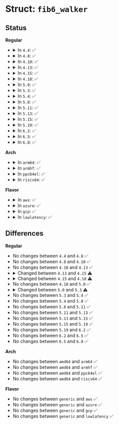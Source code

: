 # Struct: <code>fib6_walker</code>

## Status
<b>Regular</b>
<ul>
<li>
<details>
<summary>In <code>4.4</code>: ✅</summary>

```c
struct fib6_walker {
    struct list_head lh;
    struct fib6_node *root;
    struct fib6_node *node;
    struct rt6_info *leaf;
    enum fib6_walk_state state;
    bool prune;
    unsigned int skip;
    unsigned int count;
    int (*func)(struct fib6_walker *);
    void *args;
};
```
</details>
</li>
<li>
<details>
<summary>In <code>4.8</code>: ✅</summary>

```c
struct fib6_walker {
    struct list_head lh;
    struct fib6_node *root;
    struct fib6_node *node;
    struct rt6_info *leaf;
    enum fib6_walk_state state;
    bool prune;
    unsigned int skip;
    unsigned int count;
    int (*func)(struct fib6_walker *);
    void *args;
};
```
</details>
</li>
<li>
<details>
<summary>In <code>4.10</code>: ✅</summary>

```c
struct fib6_walker {
    struct list_head lh;
    struct fib6_node *root;
    struct fib6_node *node;
    struct rt6_info *leaf;
    enum fib6_walk_state state;
    bool prune;
    unsigned int skip;
    unsigned int count;
    int (*func)(struct fib6_walker *);
    void *args;
};
```
</details>
</li>
<li>
<details>
<summary>In <code>4.13</code>: ✅</summary>

```c
struct fib6_walker {
    struct list_head lh;
    struct fib6_node *root;
    struct fib6_node *node;
    struct rt6_info *leaf;
    enum fib6_walk_state state;
    bool prune;
    unsigned int skip;
    unsigned int count;
    int (*func)(struct fib6_walker *);
    void *args;
};
```
</details>
</li>
<li>
<details>
<summary>In <code>4.15</code>: ✅</summary>

```c
struct fib6_walker {
    struct list_head lh;
    struct fib6_node *root;
    struct fib6_node *node;
    struct rt6_info *leaf;
    enum fib6_walk_state state;
    unsigned int skip;
    unsigned int count;
    int (*func)(struct fib6_walker *);
    void *args;
};
```
</details>
</li>
<li>
<details>
<summary>In <code>4.18</code>: ✅</summary>

```c
struct fib6_walker {
    struct list_head lh;
    struct fib6_node *root;
    struct fib6_node *node;
    struct fib6_info *leaf;
    enum fib6_walk_state state;
    unsigned int skip;
    unsigned int count;
    int (*func)(struct fib6_walker *);
    void *args;
};
```
</details>
</li>
<li>
<details>
<summary>In <code>5.0</code>: ✅</summary>

```c
struct fib6_walker {
    struct list_head lh;
    struct fib6_node *root;
    struct fib6_node *node;
    struct fib6_info *leaf;
    enum fib6_walk_state state;
    unsigned int skip;
    unsigned int count;
    int (*func)(struct fib6_walker *);
    void *args;
};
```
</details>
</li>
<li>
<details>
<summary>In <code>5.3</code>: ✅</summary>

```c
struct fib6_walker {
    struct list_head lh;
    struct fib6_node *root;
    struct fib6_node *node;
    struct fib6_info *leaf;
    enum fib6_walk_state state;
    unsigned int skip;
    unsigned int count;
    unsigned int skip_in_node;
    int (*func)(struct fib6_walker *);
    void *args;
};
```
</details>
</li>
<li>
<details>
<summary>In <code>5.4</code>: ✅</summary>

```c
struct fib6_walker {
    struct list_head lh;
    struct fib6_node *root;
    struct fib6_node *node;
    struct fib6_info *leaf;
    enum fib6_walk_state state;
    unsigned int skip;
    unsigned int count;
    unsigned int skip_in_node;
    int (*func)(struct fib6_walker *);
    void *args;
};
```
</details>
</li>
<li>
<details>
<summary>In <code>5.8</code>: ✅</summary>

```c
struct fib6_walker {
    struct list_head lh;
    struct fib6_node *root;
    struct fib6_node *node;
    struct fib6_info *leaf;
    enum fib6_walk_state state;
    unsigned int skip;
    unsigned int count;
    unsigned int skip_in_node;
    int (*func)(struct fib6_walker *);
    void *args;
};
```
</details>
</li>
<li>
<details>
<summary>In <code>5.11</code>: ✅</summary>

```c
struct fib6_walker {
    struct list_head lh;
    struct fib6_node *root;
    struct fib6_node *node;
    struct fib6_info *leaf;
    enum fib6_walk_state state;
    unsigned int skip;
    unsigned int count;
    unsigned int skip_in_node;
    int (*func)(struct fib6_walker *);
    void *args;
};
```
</details>
</li>
<li>
<details>
<summary>In <code>5.13</code>: ✅</summary>

```c
struct fib6_walker {
    struct list_head lh;
    struct fib6_node *root;
    struct fib6_node *node;
    struct fib6_info *leaf;
    enum fib6_walk_state state;
    unsigned int skip;
    unsigned int count;
    unsigned int skip_in_node;
    int (*func)(struct fib6_walker *);
    void *args;
};
```
</details>
</li>
<li>
<details>
<summary>In <code>5.15</code>: ✅</summary>

```c
struct fib6_walker {
    struct list_head lh;
    struct fib6_node *root;
    struct fib6_node *node;
    struct fib6_info *leaf;
    enum fib6_walk_state state;
    unsigned int skip;
    unsigned int count;
    unsigned int skip_in_node;
    int (*func)(struct fib6_walker *);
    void *args;
};
```
</details>
</li>
<li>
<details>
<summary>In <code>5.19</code>: ✅</summary>

```c
struct fib6_walker {
    struct list_head lh;
    struct fib6_node *root;
    struct fib6_node *node;
    struct fib6_info *leaf;
    enum fib6_walk_state state;
    unsigned int skip;
    unsigned int count;
    unsigned int skip_in_node;
    int (*func)(struct fib6_walker *);
    void *args;
};
```
</details>
</li>
<li>
<details>
<summary>In <code>6.2</code>: ✅</summary>

```c
struct fib6_walker {
    struct list_head lh;
    struct fib6_node *root;
    struct fib6_node *node;
    struct fib6_info *leaf;
    enum fib6_walk_state state;
    unsigned int skip;
    unsigned int count;
    unsigned int skip_in_node;
    int (*func)(struct fib6_walker *);
    void *args;
};
```
</details>
</li>
<li>
<details>
<summary>In <code>6.5</code>: ✅</summary>

```c
struct fib6_walker {
    struct list_head lh;
    struct fib6_node *root;
    struct fib6_node *node;
    struct fib6_info *leaf;
    enum fib6_walk_state state;
    unsigned int skip;
    unsigned int count;
    unsigned int skip_in_node;
    int (*func)(struct fib6_walker *);
    void *args;
};
```
</details>
</li>
<li>
<details>
<summary>In <code>6.8</code>: ✅</summary>

```c
struct fib6_walker {
    struct list_head lh;
    struct fib6_node *root;
    struct fib6_node *node;
    struct fib6_info *leaf;
    enum fib6_walk_state state;
    unsigned int skip;
    unsigned int count;
    unsigned int skip_in_node;
    int (*func)(struct fib6_walker *);
    void *args;
};
```
</details>
</li>
</ul>
<b>Arch</b>
<ul>
<li>
<details>
<summary>In <code>arm64</code>: ✅</summary>

```c
struct fib6_walker {
    struct list_head lh;
    struct fib6_node *root;
    struct fib6_node *node;
    struct fib6_info *leaf;
    enum fib6_walk_state state;
    unsigned int skip;
    unsigned int count;
    unsigned int skip_in_node;
    int (*func)(struct fib6_walker *);
    void *args;
};
```
</details>
</li>
<li>
<details>
<summary>In <code>armhf</code>: ✅</summary>

```c
struct fib6_walker {
    struct list_head lh;
    struct fib6_node *root;
    struct fib6_node *node;
    struct fib6_info *leaf;
    enum fib6_walk_state state;
    unsigned int skip;
    unsigned int count;
    unsigned int skip_in_node;
    int (*func)(struct fib6_walker *);
    void *args;
};
```
</details>
</li>
<li>
<details>
<summary>In <code>ppc64el</code>: ✅</summary>

```c
struct fib6_walker {
    struct list_head lh;
    struct fib6_node *root;
    struct fib6_node *node;
    struct fib6_info *leaf;
    enum fib6_walk_state state;
    unsigned int skip;
    unsigned int count;
    unsigned int skip_in_node;
    int (*func)(struct fib6_walker *);
    void *args;
};
```
</details>
</li>
<li>
<details>
<summary>In <code>riscv64</code>: ✅</summary>

```c
struct fib6_walker {
    struct list_head lh;
    struct fib6_node *root;
    struct fib6_node *node;
    struct fib6_info *leaf;
    enum fib6_walk_state state;
    unsigned int skip;
    unsigned int count;
    unsigned int skip_in_node;
    int (*func)(struct fib6_walker *);
    void *args;
};
```
</details>
</li>
</ul>
<b>Flavor</b>
<ul>
<li>
<details>
<summary>In <code>aws</code>: ✅</summary>

```c
struct fib6_walker {
    struct list_head lh;
    struct fib6_node *root;
    struct fib6_node *node;
    struct fib6_info *leaf;
    enum fib6_walk_state state;
    unsigned int skip;
    unsigned int count;
    unsigned int skip_in_node;
    int (*func)(struct fib6_walker *);
    void *args;
};
```
</details>
</li>
<li>
<details>
<summary>In <code>azure</code>: ✅</summary>

```c
struct fib6_walker {
    struct list_head lh;
    struct fib6_node *root;
    struct fib6_node *node;
    struct fib6_info *leaf;
    enum fib6_walk_state state;
    unsigned int skip;
    unsigned int count;
    unsigned int skip_in_node;
    int (*func)(struct fib6_walker *);
    void *args;
};
```
</details>
</li>
<li>
<details>
<summary>In <code>gcp</code>: ✅</summary>

```c
struct fib6_walker {
    struct list_head lh;
    struct fib6_node *root;
    struct fib6_node *node;
    struct fib6_info *leaf;
    enum fib6_walk_state state;
    unsigned int skip;
    unsigned int count;
    unsigned int skip_in_node;
    int (*func)(struct fib6_walker *);
    void *args;
};
```
</details>
</li>
<li>
<details>
<summary>In <code>lowlatency</code>: ✅</summary>

```c
struct fib6_walker {
    struct list_head lh;
    struct fib6_node *root;
    struct fib6_node *node;
    struct fib6_info *leaf;
    enum fib6_walk_state state;
    unsigned int skip;
    unsigned int count;
    unsigned int skip_in_node;
    int (*func)(struct fib6_walker *);
    void *args;
};
```
</details>
</li>
</ul>

## Differences
<b>Regular</b>
<ul>
<li>
No changes between <code>4.4</code> and <code>4.8</code> ✅
</li>
<li>
No changes between <code>4.8</code> and <code>4.10</code> ✅
</li>
<li>
No changes between <code>4.10</code> and <code>4.13</code> ✅
</li>
<li>
<details>
<summary>Changed between <code>4.13</code> and <code>4.15</code> ⚠️</summary>
<ul>
<li>
<b>Field removed. </b>
<code>bool prune</code>
</li>
</ul>
</details>
</li>
<li>
<details>
<summary>Changed between <code>4.15</code> and <code>4.18</code> ⚠️</summary>
<ul>
<li>
<b>Field type changed. </b>
<code>struct rt6_info *leaf</code> ➡️ <code>struct fib6_info *leaf</code>
</li>
</ul>
</details>
</li>
<li>
No changes between <code>4.18</code> and <code>5.0</code> ✅
</li>
<li>
<details>
<summary>Changed between <code>5.0</code> and <code>5.3</code> ⚠️</summary>
<ul>
<li>
<b>Field added. </b>
<code>unsigned int skip_in_node</code>
</li>
</ul>
</details>
</li>
<li>
No changes between <code>5.3</code> and <code>5.4</code> ✅
</li>
<li>
No changes between <code>5.4</code> and <code>5.8</code> ✅
</li>
<li>
No changes between <code>5.8</code> and <code>5.11</code> ✅
</li>
<li>
No changes between <code>5.11</code> and <code>5.13</code> ✅
</li>
<li>
No changes between <code>5.13</code> and <code>5.15</code> ✅
</li>
<li>
No changes between <code>5.15</code> and <code>5.19</code> ✅
</li>
<li>
No changes between <code>5.19</code> and <code>6.2</code> ✅
</li>
<li>
No changes between <code>6.2</code> and <code>6.5</code> ✅
</li>
<li>
No changes between <code>6.5</code> and <code>6.8</code> ✅
</li>
</ul>
<b>Arch</b>
<ul>
<li>
No changes between <code>amd64</code> and <code>arm64</code> ✅
</li>
<li>
No changes between <code>amd64</code> and <code>armhf</code> ✅
</li>
<li>
No changes between <code>amd64</code> and <code>ppc64el</code> ✅
</li>
<li>
No changes between <code>amd64</code> and <code>riscv64</code> ✅
</li>
</ul>
<b>Flavor</b>
<ul>
<li>
No changes between <code>generic</code> and <code>aws</code> ✅
</li>
<li>
No changes between <code>generic</code> and <code>azure</code> ✅
</li>
<li>
No changes between <code>generic</code> and <code>gcp</code> ✅
</li>
<li>
No changes between <code>generic</code> and <code>lowlatency</code> ✅
</li>
</ul>
